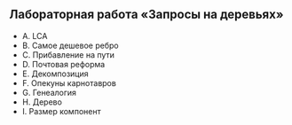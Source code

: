 ## Лабораторная работа «Запросы на деревьях»

- A. LCA
- B. Самое дешевое ребро
- C. Прибавление на пути 
- D. Почтовая реформа
- E. Декомпозиция
- F. Опекуны карнотавров 
- G. Генеалогия 
- H. Дерево
- I. Размер компонент